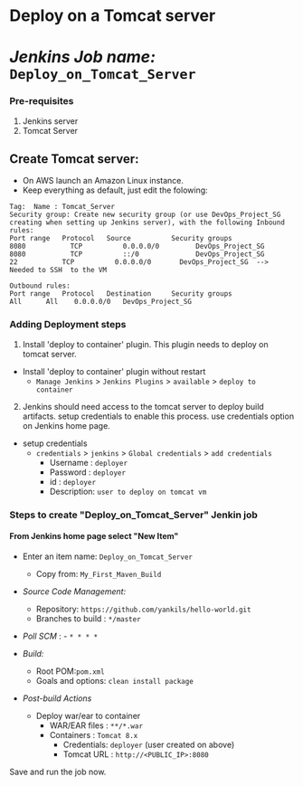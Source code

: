 # Deploy on a Tomcat server
# *Jenkins Job name:* `Deploy_on_Tomcat_Server`

### Pre-requisites

1. Jenkins server 
2. Tomcat Server 

## Create Tomcat server:
- On AWS launch an Amazon Linux instance.
- Keep everything as default, just edit the folowing:
```
Tag:  Name : Tomcat_Server
Security group: Create new security group (or use DevOps_Project_SG creating when setting up Jenkins server), with the following Inbound rules:
Port range   Protocol   Source          Security groups
8080	       TCP      	0.0.0.0/0	      DevOps_Project_SG
8080	       TCP      	::/0	          DevOps_Project_SG
22	         TCP	      0.0.0.0/0	      DevOps_Project_SG  --> Needed to SSH  to the VM

Outbound rules:
Port range   Protocol   Destination     Security groups 
All	     All	0.0.0.0/0	DevOps_Project_SG
```

### Adding Deployment steps

1. Install 'deploy to container' plugin. This plugin needs to deploy on tomcat server. 

  - Install 'deploy to container' plugin without restart  
    - `Manage Jenkins` > `Jenkins Plugins` > `available` > `deploy to container`
 
2. Jenkins should need access to the tomcat server to deploy build artifacts. setup credentials to enable this process. use credentials option on Jenkins home page.

- setup credentials
  - `credentials` > `jenkins` > `Global credentials` > `add credentials`
    - Username	: `deployer`
    - Password : `deployer`
    - id      :  `deployer`
    - Description: `user to deploy on tomcat vm`

### Steps to create "Deploy_on_Tomcat_Server" Jenkin job
 #### From Jenkins home page select "New Item"
   - Enter an item name: `Deploy_on_Tomcat_Server`
     - Copy from: `My_First_Maven_Build`
     
   - *Source Code Management:*
      - Repository: `https://github.com/yankils/hello-world.git`
      - Branches to build : `*/master`  
   - *Poll SCM* :      - `* * * *`

   - *Build:*
     - Root POM:`pom.xml`
     - Goals and options: `clean install package`

 - *Post-build Actions*
   - Deploy war/ear to container
      - WAR/EAR files : `**/*.war`
      - Containers : `Tomcat 8.x`
         - Credentials: `deployer` (user created on above)
         - Tomcat URL : `http://<PUBLIC_IP>:8080`

Save and run the job now.
